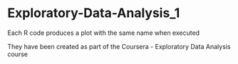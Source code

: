 # Exploratory-Data-Analysis_1

Each R code produces a plot with the same name when executed

They have been created as part of the Coursera - Exploratory Data Analysis course
